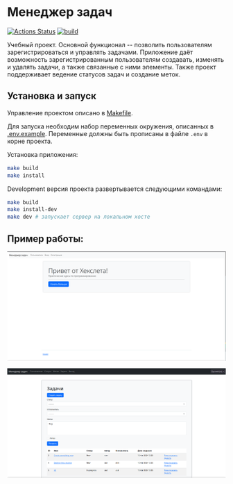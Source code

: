 # Менеджер задач

[![Actions Status](https://github.com/remortalite/python-project-52/actions/workflows/hexlet-check.yml/badge.svg)](https://github.com/remortalite/python-project-52/actions)
[![build](https://github.com/remortalite/python-project-52/actions/workflows/build.yml/badge.svg)](https://github.com/remortalite/python-project-52/actions/workflows/build.yml)

Учебный проект. Основной функционал -- позволить пользователям зарегистрироваться и управлять задачами.
Приложение даёт возможность зарегистрированным пользователям создавать, изменять и удалять задачи,
а также связанные с ними элементы. Также проект поддерживает ведение статусов задач и создание меток.

## Установка и запуск

Управление проектом описано в [Makefile](./Makefile).

Для запуска необходим набор переменных окружения, описанных в [.env.example](./.env.example). 
Переменные должны быть прописаны в файле `.env` в корне проекта.

Установка приложения:
```bash
make build
make install
```

Development версия проекта развертывается следующими командами:
```bash
make build
make install-dev
make dev # запускает сервер на локальном хосте
```

## Пример работы:

![Screenshot 1](.github/images/2024-08-17_19-22.png)

![Screenshot 1](.github/images/2024-08-17_19-23.png)

